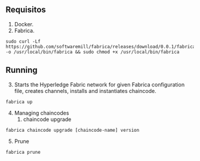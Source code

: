 ## Requisitos

1. Docker.
2. Fabrica.
```
sudo curl -Lf https://github.com/softwaremill/fabrica/releases/download/0.0.1/fabrica.sh -o /usr/local/bin/fabrica && sudo chmod +x /usr/local/bin/fabrica
```

## Running
3. Starts the Hyperledge Fabric network for given Fabrica configuration file, creates channels, installs and instantiates chaincode.

```
fabrica up
```

4. Managing chaincodes
   1. chaincode upgrade
```
fabrica chaincode upgrade [chaincode-name] version
```

5. Prune
```
fabrica prune
```